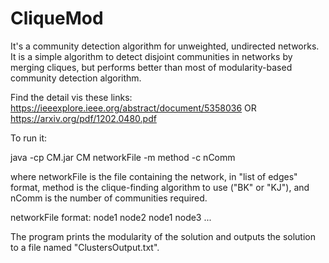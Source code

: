 # CliqueMod

It's a community detection algorithm for unweighted, undirected networks. It is a simple algorithm to detect disjoint communities in networks by merging cliques, but performs better than most of modularity-based community detection algorithm.

Find the detail vis these links:
https://ieeexplore.ieee.org/abstract/document/5358036
OR https://arxiv.org/pdf/1202.0480.pdf

To run it:

   java -cp CM.jar CM networkFile -m method -c nComm
  
where networkFile is the file containing the network, in "list of edges" format, method is the clique-finding algorithm to use ("BK" or "KJ"), and nComm is the number of communities required.

networkFile format:
node1 node2
node1 node3
...

The program prints the modularity of the solution and outputs the solution to a file named "ClustersOutput.txt".
